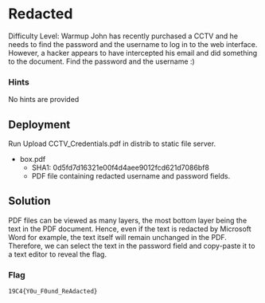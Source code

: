 
# Redacted

Difficulty Level: Warmup
John has recently purchased a CCTV and he needs to find the password and the username to log in to the web interface. However, a hacker appears to have intercepted his email and did something to the document. Find the password and the username :)

### Hints

No hints are provided

## Deployment

Run Upload CCTV_Credentials.pdf in distrib to static file server.

- box.pdf
    - SHA1: 0d5fd7d16321e00f4d4aee9012fcd621d7086bf8
    - PDF file containing redacted username and password fields.


## Solution

PDF files can be viewed as many layers, the most bottom layer being the text in the PDF document. Hence, even if the text is redacted by Microsoft Word for example, the text itself will remain unchanged in the PDF. Therefore, we can select the text in the password field and copy-paste it to a text editor to reveal the flag.

### Flag
`19C4{Y0u_F0und_ReAdacted}`

